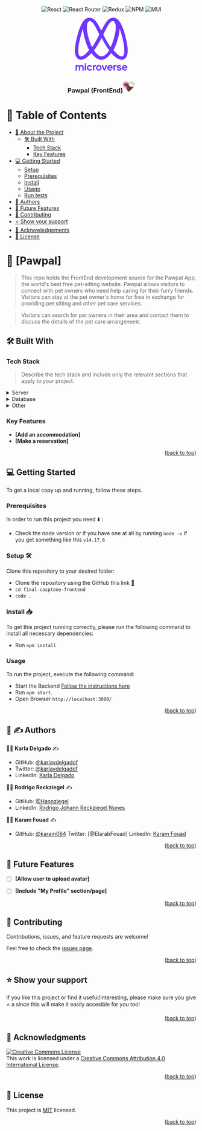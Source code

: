 <a name="readme-top"></a>

<div align="center">

![React](https://img.shields.io/badge/react-%2320232a.svg?style=for-the-badge&logo=react&logoColor=%2361DAFB) ![React Router](https://img.shields.io/badge/React_Router-CA4245?style=for-the-badge&logo=react-router&logoColor=white) ![Redux](https://img.shields.io/badge/redux-%23593d88.svg?style=for-the-badge&logo=redux&logoColor=white) ![NPM](https://img.shields.io/badge/NPM-%23000000.svg?style=for-the-badge&logo=npm&logoColor=white) ![MUI](https://img.shields.io/badge/MUI-%230081CB.svg?style=for-the-badge&logo=mui&logoColor=white)

  <img src="./murple_logo.png" alt="logo" width="140"  height="auto" />
  <br/>

  <h3><b>Pawpal (FrontEnd)</b><img src="./public/favicon-32x32.png" alt="logo" width="32"  height="auto" /></h3>

</div>


# 📗 Table of Contents

- [📖 About the Project](#about-project)
  - [🛠 Built With](#built-with)
    - [Tech Stack](#tech-stack)
    - [Key Features](#key-features)
- [💻 Getting Started](#getting-started)
  - [Setup](#setup)
  - [Prerequisites](#prerequisites)
  - [Install](#install)
  - [Usage](#usage)
  - [Run tests](#run-tests)
- [👥 Authors](#authors)
- [🔭 Future Features](#future-features)
- [🤝 Contributing](#contributing)
- [⭐️ Show your support](#support)
- [🙏 Acknowledgements](#acknowledgements)
- [📝 License](#license)


# 📖 [Pawpal] <a name="about-project"></a>

> This repo holds the FrontEnd development source for the Pawpal App, the world's best free pet-sitting website. Pawpal allows visitors to connect with pet owners who need help caring for their furry friends. Visitors can stay at the pet owner's home for free in exchange for providing pet sitting and other pet care services.

> Visitors can search for pet owners in their area and contact them to discuss the details of the pet care arrangement.


## 🛠 Built With <a name="built-with"></a>

### Tech Stack <a name="tech-stack"></a>

> Describe the tech stack and include only the relevant sections that apply to your project.

<details>
  <summary>Server</summary>
  <ul>
    <li><a href="https://github.com/Hannziegel/final-capstone-backend.git">ROR (BackEnd Repo)</a></li>
  </ul>
</details>

<details>
<summary>Database</summary>
  <ul>
    <li><a href="https://www.postgresql.org/">PostgreSQL</a></li>
    <li><img src="https://drawsql.app/teams/final-capstone-1/diagrams/pawpal/embed" alt="">
  </ul>
</details>

<details>
<summary>Other</summary>
  <ul>
    <li><a href="https://docs.github.com/en/get-started/quickstart/github-flow">GitHub flow</a></li>
    <li><a href="https://stylelint.io/">Stylelint</a></li>
  </ul>
</details>


### Key Features <a name="key-features"></a>


- **[Add an accommodation]**
- **[Make a reservation]**

<p align="right">(<a href="#readme-top">back to top</a>)</p>

## 💻 Getting Started <a name="getting-started"></a>

To get a local copy up and running, follow these steps.

### Prerequisites

In order to run this project you need :arrow_down: :

- Check the node version or if you have one at all by running `node -v`  if you get something like this `v14.17.6`

### Setup 🛠️

Clone this repository to your desired folder:


- Clone the repository using the GitHub this link [🔗](https://github.com/karlavdelgadof/final-capstone-frontend.git)
- `cd final-casptone-frontend`
- `code .`

### Install 📥

To get this project running correctly, please run the following command to install all necessary dependencies:

- Run `npm install`

### Usage

To run the project, execute the following command:

- Start the Backend [Follow the instructions here](https://github.com/Hannziegel/final-capstone-backend/blob/dev/README.md)
- Run `npm start`.
- Open Browser `http://localhost:3000/`

<p align="right">(<a href="#readme-top">back to top</a>)</p>

## 👥 :writing_hand: Authors <a name="authors"></a>

:woman_technologist:  **Karla Delgado** :writing_hand:

- GitHub: [@karlavdelgadof](https://github.com/karlavdelgadof)
- Twitter: [@karlavdelgadof](https://twitter.com/karlavdelgadof)
- LinkedIn: [Karla Delgado](https://www.linkedin.com/in/karla-delgado-613a32239/)

:man_technologist:  **Rodrigo Reckziegel** :writing_hand:

- GitHub: [@Hannziegel](https://github.com/Hannziegel)
- LinkedIn: [Rodrigo Johann Reckziegel Nunes](https://www.linkedin.com/in/rodrigojrnunes/)

:man_technologist:  **Karam Fouad** :writing_hand:

- GitHub: [@karam084](https://github.com/karam084)
Twitter: [@ElarabFouad]
LinkedIn: [Karam Fouad](https://www.linkedin.com/in/karamfouad/)

<p align="right">(<a href="#readme-top">back to top</a>)</p>

## 🔭 Future Features <a name="future-features"></a>

- [ ] **[Allow user to upload avatar]**
- [ ] **[Include "My Profile" section/page]**


<p align="right">(<a href="#readme-top">back to top</a>)</p>


## 🤝 Contributing <a name="contributing"></a>

Contributions, issues, and feature requests are welcome!

Feel free to check the [issues page](../../issues/).

<p align="right">(<a href="#readme-top">back to top</a>)</p>


## ⭐️ Show your support <a name="support"></a>

If you like this project or find it useful/interesting, please make sure you give ⭐️ a since this will make it easily accesible for you too!

<p align="right">(<a href="#readme-top">back to top</a>)</p>

## 🙏 Acknowledgments <a name="acknowledgements"></a>

<a rel="license" href="http://creativecommons.org/licenses/by/4.0/"><img alt="Creative Commons License" style="border-width:0" src="https://i.creativecommons.org/l/by/4.0/88x31.png" /></a><br />This work is licensed under a <a rel="license" href="http://creativecommons.org/licenses/by/Murat-Korkmaz
/">Creative Commons Attribution 4.0 International License</a>.

<p align="right">(<a href="#readme-top">back to top</a>)</p>


## 📝 License <a name="license"></a>

This project is [MIT](./LICENSE) licensed.

<p align="right">(<a href="#readme-top">back to top</a>)</p>
